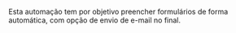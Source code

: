 Esta automação tem por objetivo preencher formulários de forma automática, com opção de envio de e-mail no final.